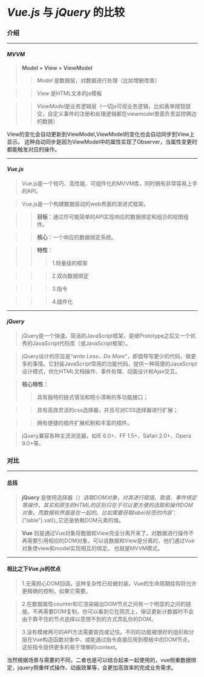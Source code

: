 ﻿# *Vue.js* 与 *jQuery* 的比较

### 介绍

-------------------------------------------------------------------------------

#### *MVVM*
>**Model + View + ViewModel**
>>*Model* 是数据层，对数据进行处理（比如增删改查）

>>*View* 是HTML文本的js模板

>>*ViewModel*是业务逻辑层（一切js可视业务逻辑，比如表单按钮提交，自定义事件的注册和处理逻辑都在viewmodel里面负责监控俩边的数据）

View的变化会自动更新到ViewModel,ViewModel的变化也会自动同步到View上显示。
这种自动同步是因为ViewModel中的属性实现了Observer，当属性变更时都能触发对应的操作。

-------------------------------------------------------------------------------

#### *Vue.js*
>Vue.js是一个轻巧、高性能、可组件化的MVVM库，同时拥有非常容易上手的API。

>Vue.js是一个构建数据驱动的web界面的渐进式框架。

>>**目标**：通过尽可能简单的API实现响应的数据绑定和组合的视图组件。

>>**核心**：一个响应的数据绑定系统。

>>**特性**：
>>>1.轻量级的框架

>>>2.双向数据绑定

>>>3.指令

>>>4.插件化

-------------------------------------------------------------------------------

#### *jQuery*
>jQuery是一个快速、简洁的JavaScript框架，是继Prototype之后又一个优秀的JavaScript代码库（或JavaScript框架）。

>jQuery设计的宗旨是“*write Less，Do More*”，即倡导写更少的代码，做更多的事情。它封装JavaScript常用的功能代码，提供一种简便的JavaScript设计模式，优化HTML文档操作、事件处理、动画设计和Ajax交互。

>**核心特性**：
>>具有独特的链式语法和短小清晰的多功能接口；

>>具有高效灵活的css选择器，并且可对CSS选择器进行扩展；

>>拥有便捷的插件扩展机制和丰富的插件。

>jQuery兼容各种主流浏览器，如IE 6.0+、FF 1.5+、Safari 2.0+、Opera 9.0+等。

### 对比

-------------------------------------------------------------------------------

#### 总括
>**jQuery**
是使用选择器（$）选取DOM对象，对其进行赋值、取值、事件绑定等操作，其实和原生的HTML的区别只在于可以更方便的选取和操作DOM对象，而数据和界面是在一起的。比如需要获取label标签的内容：$("lable").val();,它还是依赖DOM元素的值。 

>**Vue**
则是通过Vue对象将数据和View完全分离开来了。对数据进行操作不再需要引用相应的DOM对象，可以说数据和View是分离的，他们通过Vue对象使view和model实现相互的绑定。
也就是MVVM模式。

-------------------------------------------------------------------------------

#### 相比之下*Vue.js*的优点
>1.无需担心DOM回调，这种复杂性已经被封装。Vue的生命周期挂钩将允许更精确的控制，如果它需要。

>2.在数据属性counter和它渲染输出DOM节点之间有一个明显的之间的链接。不再需要DOM复制，你可以看到它在网页上，保证更新计数器时不会由于靠不住的节点选择以意想不到的方式弄乱你的DOM。

>3.没有模棱两可的API方法需要查找或记住。不同的功能被很好的组织和分层在Vue构造函数对象中，或能通过指令直接应用到模板中的DOM节点，这些指令提供更多的易于理解的context。

当然根据场景与需要的不同，二者也是可以结合起来一起使用的，vue侧重数据绑定，jquery侧重样式操作、动画效果等，会更加高效率的完成业务需求。

